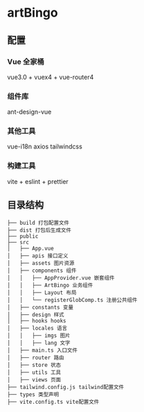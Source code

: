 # artBingo

## 配置

### Vue 全家桶

vue3.0 + vuex4 + vue-router4

### 组件库

ant-design-vue

### 其他工具

vue-i18n axios tailwindcss

### 构建工具

vite + eslint + prettier

## 目录结构

```
├── build 打包配置文件
├── dist 打包后生成文件
├── public
├── src
│   ├── App.vue
│   ├── apis 接口定义
│   ├── assets 图片资源
│   ├── components 组件
│   │   ├── AppProvider.vue 嵌套组件
│   │   ├── ArtBingo 业务组件
│   │   ├── Layout 布局
│   │   └── registerGlobComp.ts 注册公共组件
│   ├── constants 变量
│   ├── design 样式
│   ├── hooks hooks
│   ├── locales 语言
│   │   ├── imgs 图片
│   │   ├── lang 文字
│   ├── main.ts 入口文件
│   ├── router 路由
│   ├── store 状态
│   ├── utils 工具
│   ├── views 页面
├── tailwind.config.js tailwind配置文件
├── types 类型声明
├── vite.config.ts vite配置文件
```
